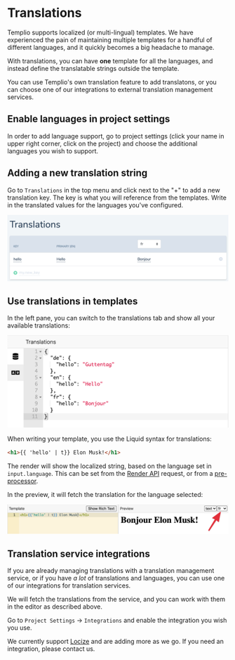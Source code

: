 # Translations

Templio supports localized (or multi-lingual) templates. We have experienced the pain of maintaining multiple templates for a handful of different languages, and it quickly becomes a big headache to manage.

With translations, you can have **one** template for all the languages, and instead define the translatable strings outside the template.

You can use Templio's own translation feature to add translatons, or you can choose one of our integrations to external translation management services.

## Enable languages in project settings

In order to add language support, go to project settings (click your name in upper right corner, click on the project) and choose the additional languages you wish to support.

## Adding a new translation string

Go to `Translations` in the top menu and click next to the "+" to add a new translation key. The key is what you will reference from the templates. Write in the translated values for the languages you've configured.

![Add translation](../assets/images/translations_new.png)


## Use translations in templates

In the left pane, you can switch to the translations tab and show all your available translations:

![Translations editor pane](../assets/images/translations_editor_pane.png)

When writing your template, you use the Liquid syntax for translations:

```html
<h1>{{ 'hello' | t}} Elon Musk!</h1>
```

The render will show the localized string, based on the language set in `input.language`. This can be set from the [Render API](https://templio.stoplight.io/docs/templio-docs/reference/Templio-API.v1.yaml/paths/~1render/post) request, or from a [pre-processor](./3-Pre-processors.md).

In the preview, it will fetch the translation for the language selected:

![Translation editor preview](../assets/images/translations_preview.png)


## Translation service integrations

If you are already managing translations with a translation management service, or if you have _a lot_ of translations and languages, you can use one of our integrations for translation services.

We will fetch the translations from the service, and you can work with them in the editor as described above. 

Go to `Project Settings` -> `Integrations` and enable the integration you wish you use.

We currently support [Locize](https://www.locize.com) and are adding more as we go. If you need an integration, please contact us.

